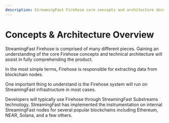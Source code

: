 ```yaml
---
description: StreamingFast Firehose core concepts and architecture documentation overview
---
```


# Concepts & Architecture Overview

StreamingFast Firehose is comprised of many different pieces. Gaining an understanding of the core Firehose concepts and technical architecture will assist in fully comprehending the product.

In the most simple terms, Firehose is responsible for extracting data from blockchain nodes.

One important thing to understand is the Firehose system will run on StreamingFast infrastructure in most cases.&#x20;

Developers will typically use Firehose through StreamingFast Substreams technology. StreamingFast has implemented the instrumentation on internal StreamingFast nodes for several popular blockchains including Ethereum, NEAR, Solana, and a few others.&#x20;
